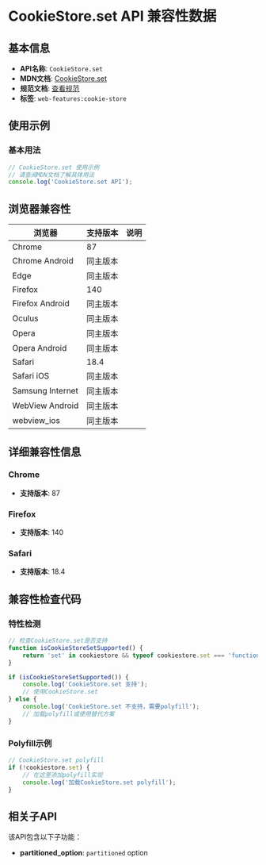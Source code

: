 # CookieStore.set API 兼容性数据

## 基本信息

- **API名称**: `CookieStore.set`
- **MDN文档**: [CookieStore.set](https://developer.mozilla.org/docs/Web/API/CookieStore/set)
- **规范文档**: [查看规范](https://cookiestore.spec.whatwg.org/#dom-cookiestore-set)
- **标签**: `web-features:cookie-store`

## 使用示例

### 基本用法

```javascript
// CookieStore.set 使用示例
// 请查阅MDN文档了解具体用法
console.log('CookieStore.set API');
```

## 浏览器兼容性

| 浏览器 | 支持版本 | 说明 |
|--------|----------|------|
| Chrome | 87 |  |
| Chrome Android | 同主版本 |  |
| Edge | 同主版本 |  |
| Firefox | 140 |  |
| Firefox Android | 同主版本 |  |
| Oculus | 同主版本 |  |
| Opera | 同主版本 |  |
| Opera Android | 同主版本 |  |
| Safari | 18.4 |  |
| Safari iOS | 同主版本 |  |
| Samsung Internet | 同主版本 |  |
| WebView Android | 同主版本 |  |
| webview_ios | 同主版本 |  |

## 详细兼容性信息

### Chrome

- **支持版本**: 87

### Firefox

- **支持版本**: 140

### Safari

- **支持版本**: 18.4

## 兼容性检查代码

### 特性检测

```javascript
// 检查CookieStore.set是否支持
function isCookieStoreSetSupported() {
    return 'set' in cookiestore && typeof cookiestore.set === 'function';
}

if (isCookieStoreSetSupported()) {
    console.log('CookieStore.set 支持');
    // 使用CookieStore.set
} else {
    console.log('CookieStore.set 不支持，需要polyfill');
    // 加载polyfill或使用替代方案
}
```

### Polyfill示例

```javascript
// CookieStore.set polyfill
if (!cookiestore.set) {
    // 在这里添加polyfill实现
    console.log('加载CookieStore.set polyfill');
}
```

## 相关子API

该API包含以下子功能：

- **partitioned_option**: `partitioned` option

